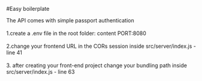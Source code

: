 #Easy boilerplate
<p>The API comes with simple passport authentication </br></br> 1.create a .env file in the root folder: content PORT:8080 </br></br> 2.change your frontend URL in the CORs session inside src/server/index.js - line 41 </br></br> 3. after creating your front-end project change your bundling path inside src/server/index.js - line 63 </p>
